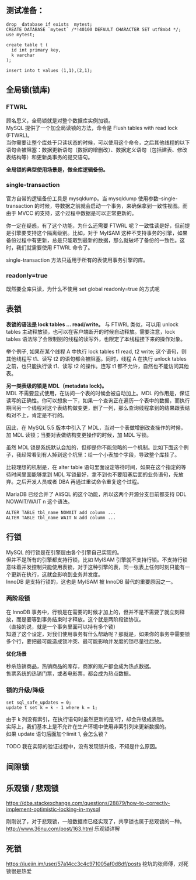 

## 测试准备：

```{}
drop  database if exists  mytest;
CREATE DATABASE `mytest` /*!40100 DEFAULT CHARACTER SET utf8mb4 */;
use mytest;

create table t (
  id int primary key,
  k varchar
);

insert into t values (1,1),(2,1);
```

## 全局锁(锁库)

### FTWRL

顾名思义，全局锁就是对整个数据库实例加锁。  
MySQL 提供了一个加全局读锁的方法，命令是 Flush tables with read lock (FTWRL)。  
当你需要让整个库处于只读状态的时候，可以使用这个命令，之后其他线程的以下语句会被阻塞：数据更新语句（数据的增删改）、数据定义语句（包括建表、修改表结构等）和更新类事务的提交语句。  

**全局锁的典型使用场景是，做全库逻辑备份。**

### single-transaction

官方自带的逻辑备份工具是 mysqldump。当 mysqldump 使用参数–single-transaction 的时候，导数据之前就会启动一个事务，来确保拿到一致性视图。而由于 MVCC 的支持，这个过程中数据是可以正常更新的。  

你一定在疑惑，有了这个功能，为什么还需要 FTWRL 呢？一致性读是好，但前提是引擎要支持这个隔离级别。比如，对于 MyISAM 这种不支持事务的引擎，如果备份过程中有更新，总是只能取到最新的数据，那么就破坏了备份的一致性。这时，我们就需要使用 FTWRL 命令了。

single-transaction 方法只适用于所有的表使用事务引擎的库。

### readonly=true

既然要全库只读，为什么不使用 set global readonly=true 的方式呢

## 表锁

**表锁的语法是 lock tables … read/write。** 与 FTWRL 类似，可以用 unlock tables 主动释放锁，也可以在客户端断开的时候自动释放。需要注意，lock tables 语法除了会限制别的线程的读写外，也限定了本线程接下来的操作对象。

举个例子, 如果在某个线程 A 中执行 lock tables t1 read, t2 write; 这个语句，则其他线程写 t1、读写 t2 的语句都会被阻塞。同时，线程 A 在执行 unlock tables 之前，也只能执行读 t1、读写 t2 的操作。连写 t1 都不允许，自然也不能访问其他表。

**另一类表级的锁是 MDL（metadata lock)。**   
MDL 不需要显式使用，在访问一个表的时候会被自动加上。MDL 的作用是，保证读写的正确性。你可以想象一下，如果一个查询正在遍历一个表中的数据，而执行期间另一个线程对这个表结构做变更，删了一列，那么查询线程拿到的结果跟表结构对不上，肯定是不行的。

因此，在 MySQL 5.5 版本中引入了 MDL，当对一个表做增删改查操作的时候，加 MDL 读锁；当要对表做结构变更操作的时候，加 MDL 写锁。

虽然 MDL 锁是系统默认会加的，但却是你不能忽略的一个机制。比如下面这个例子，我经常看到有人掉到这个坑里：给一个小表加个字段，导致整个库挂了。

比较理想的机制是，在 alter table 语句里面设定等待时间，如果在这个指定的等待时间里面能够拿到 MDL 写锁最好，拿不到也不要阻塞后面的业务语句，先放弃。之后开发人员或者 DBA 再通过重试命令重复这个过程。

MariaDB 已经合并了 AliSQL 的这个功能，所以这两个开源分支目前都支持 DDL NOWAIT/WAIT n 这个语法。

```{}
ALTER TABLE tbl_name NOWAIT add column ...
ALTER TABLE tbl_name WAIT N add column ... 
```

## 行锁

MySQL 的行锁是在引擎层由各个引擎自己实现的。  
但并不是所有的引擎都支持行锁，比如 MyISAM 引擎就不支持行锁。不支持行锁意味着并发控制只能使用表锁，对于这种引擎的表，同一张表上任何时刻只能有一个更新在执行，这就会影响到业务并发度。  
InnoDB 是支持行锁的，这也是 MyISAM 被 InnoDB 替代的重要原因之一。  

### 两阶段锁

在 InnoDB 事务中，行锁是在需要的时候才加上的，但并不是不需要了就立刻释放，而是要等到事务结束时才释放。这个就是两阶段锁协议。  
（直接的说，就是一个事务里面可以持有多个锁）  
知道了这个设定，对我们使用事务有什么帮助呢？那就是，如果你的事务中需要锁多个行，要把最可能造成锁冲突、最可能影响并发度的锁尽量往后放。  

**优化场景**

秒杀热销商品，热销商品的库存，商家的账户都会成为热点数据。  
售票系统的热销门票，或者电影票，都会成为热点数据。  


### 锁的升级/降级

```{}
set sql_safe_updates = 0;
update t set k = k - 1 where k = 1;
```

由于 k 列没有索引，在执行语句时虽然更新的是1行，却会升级成表锁。  
实际上，我们基本上是不允许在生产环境中使用非索引列来更新数据的。  
如果 update 语句后面加个limit 1, 会怎么锁？  

TODO 我在实际的验证过程中，没有发现锁升级，不知是什么原因。  

## 间隙锁

## 乐观锁 / 悲观锁

https://dba.stackexchange.com/questions/28879/how-to-correctly-implement-optimistic-locking-in-mysql  

刚刚说了，对于悲观锁，一般数据库已经实现了，共享锁也属于悲观锁的一种。  
http://www.36nu.com/post/163.html  乐观锁详解  

## 死锁

https://juejin.im/user/57a14cc3c4c971005af0d8df/posts  挖坑的张师傅，对死锁很是热爱

